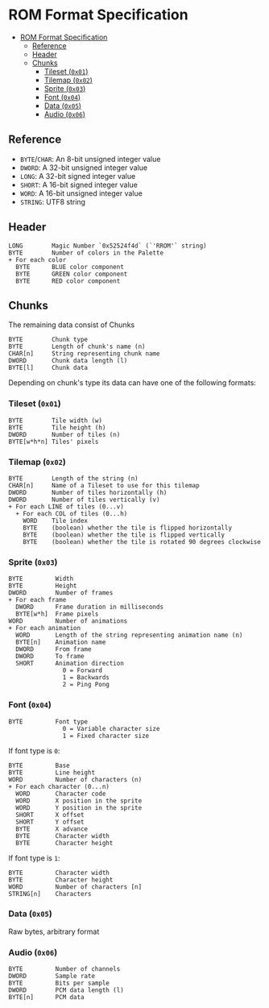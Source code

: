 # ROM Format Specification

- [ROM Format Specification](#rom-format-specification)
  - [Reference](#reference)
  - [Header](#header)
  - [Chunks](#chunks)
    - [Tileset (`0x01`)](#tileset-0x01)
    - [Tilemap (`0x02`)](#tilemap-0x02)
    - [Sprite (`0x03`)](#sprite-0x03)
    - [Font (`0x04`)](#font-0x04)
    - [Data (`0x05`)](#data-0x05)
    - [Audio (`0x06`)](#audio-0x06)

## Reference

- `BYTE`/`CHAR`: An 8-bit unsigned integer value
- `DWORD`: A 32-bit unsigned integer value
- `LONG`: A 32-bit signed integer value
- `SHORT`: A 16-bit signed integer value
- `WORD`: A 16-bit unsigned integer value
- `STRING`: UTF8 string

## Header

```
LONG        Magic Number `0x52524f4d` (`'RROM'` string)
BYTE        Number of colors in the Palette
+ For each color
  BYTE      BLUE color component
  BYTE      GREEN color component
  BYTE      RED color component
```

## Chunks

The remaining data consist of Chunks

```
BYTE        Chunk type
BYTE        Length of chunk's name (n)
CHAR[n]     String representing chunk name
DWORD       Chunk data length (l)
BYTE[l]     Chunk data
```

Depending on chunk's type its data can have one of the following formats:

### Tileset (`0x01`)

```
BYTE        Tile width (w)
BYTE        Tile height (h)
DWORD       Number of tiles (n)
BYTE[w*h*n] Tiles' pixels
```

### Tilemap (`0x02`)

```
BYTE        Length of the string (n)
CHAR[n]     Name of a Tileset to use for this tilemap
DWORD       Number of tiles horizontally (h)
DWORD       Number of tiles vertically (v)
+ For each LINE of tiles (0...v)
  + For each COL of tiles (0...h)
    WORD    Tile index
    BYTE    (boolean) whether the tile is flipped horizontally
    BYTE    (boolean) whether the tile is flipped vertically
    BYTE    (boolean) whether the tile is rotated 90 degrees clockwise 
```

### Sprite (`0x03`)

```
BYTE         Width
BYTE         Height
DWORD        Number of frames
+ For each frame
  DWORD      Frame duration in milliseconds
  BYTE[w*h]  Frame pixels
WORD         Number of animations
+ For each animation
  WORD       Length of the string representing animation name (n)
  BYTE[n]    Animation name
  DWORD      From frame
  DWORD      To frame
  SHORT      Animation direction 
               0 = Forward
               1 = Backwards
               2 = Ping Pong
```

### Font (`0x04`)

```
BYTE         Font type
               0 = Variable character size
               1 = Fixed character size 
```

If font type is `0`:

```
BYTE         Base
BYTE         Line height
WORD         Number of characters (n)
+ For each character (0...n)
  WORD       Character code
  WORD       X position in the sprite
  WORD       Y position in the sprite
  SHORT      X offset
  SHORT      Y offset
  BYTE       X advance
  BYTE       Character width
  BYTE       Character height
```

If font type is `1`:

```
BYTE         Character width
BYTE         Character height
WORD         Number of characters [n]
STRING[n]    Characters
```

### Data (`0x05`)

Raw bytes, arbitrary format

### Audio (`0x06`)

```
BYTE         Number of channels
DWORD        Sample rate
BYTE         Bits per sample
DWORD        PCM data length (l)
BYTE[n]      PCM data

```